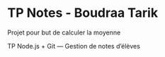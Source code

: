 ﻿# TP Notes - Boudraa Tarik
Projet pour but de calculer la moyenne

TP Node.js + Git — Gestion de notes d’élèves


